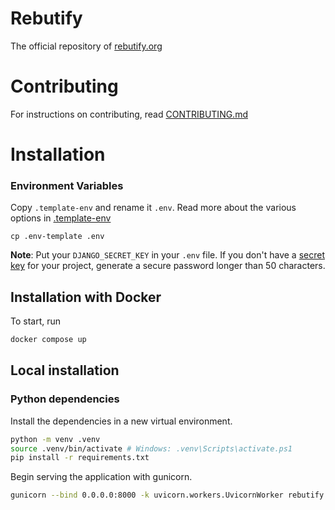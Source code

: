 # Rebutify

The official repository of [rebutify.org](https://rebutify.org)

# Contributing

For instructions on contributing, read [CONTRIBUTING.md](CONTRIBUTING.md)

# Installation
### Environment Variables

Copy `.template-env` and rename it `.env`.
Read more about the various options in [.template-env](.template-env)
```
cp .env-template .env
```

**Note**: Put your `DJANGO_SECRET_KEY` in your `.env` file.
If you don't have a [secret key](https://docs.djangoproject.com/en/5.0/ref/settings/#secret-key) for your project, generate a secure password longer than 50 characters.

## Installation with Docker
To start, run
```sh
docker compose up
```

## Local installation
### Python dependencies

Install the dependencies in a new virtual environment.
```sh
python -m venv .venv
source .venv/bin/activate # Windows: .venv\Scripts\activate.ps1 
pip install -r requirements.txt
```
Begin serving the application with gunicorn.
```sh
gunicorn --bind 0.0.0.0:8000 -k uvicorn.workers.UvicornWorker rebutify.asgi:application
```